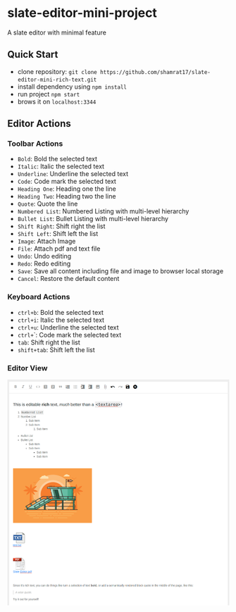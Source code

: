 # slate-editor-mini-project
A slate editor with minimal feature

## Quick Start
- clone repository: `git clone https://github.com/shamrat17/slate-editor-mini-rich-text.git`
- install dependency using `npm install`
- run project `npm start`
- brows it on `localhost:3344`

## Editor Actions
### Toolbar Actions
- `Bold`: Bold the selected text
- `Italic`: Italic the selected text
- `Underline`: Underline the selected text
- `Code`: Code mark the selected text
- `Heading One`: Heading one the line
- `Heading Two`: Heading two the line
- `Quote`: Quote the line
- `Numbered List`: Numbered Listing with multi-level hierarchy
- `Bullet List`: Bullet Listing with multi-level hierarchy
- `Shift Right`: Shift right the list
- `Shift Left`: Shift left the list
- `Image`: Attach Image
- `File`: Attach pdf and text file
- `Undo`: Undo editing
- `Redo`: Redo editing
- `Save`: Save all content including file and image to browser local storage
- `Cancel`: Restore the default content

### Keyboard Actions
- `ctrl+b`: Bold the selected text
- `ctrl+i`: Italic the selected text
- `ctrl+u`: Underline the selected text
- `ctrl+`\`: Code mark the selected text
- `tab`: Shift right the list
- `shift+tab`: Shift left the list

### Editor View

<img src='./sample.png' alt='Editor View'/>